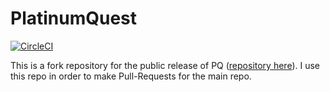 # PlatinumQuest

[![CircleCI](https://circleci.com/gh/The-New-Platinum-Team/BuildScript/tree/circleci-project-setup.svg?style=svg&circle-token=a2188581bd13ccf275c4a3b19c18c2cb55f2f5e2)](https://circleci.com/gh/The-New-Platinum-Team/BuildScript/tree/circleci-project-setup)

This is a fork repository for the public release of PQ ([repository here](https://github.com/The-New-Platinum-Team/PlatinumQuest-Dev)).
I use this repo in order to make Pull-Requests for the main repo.
